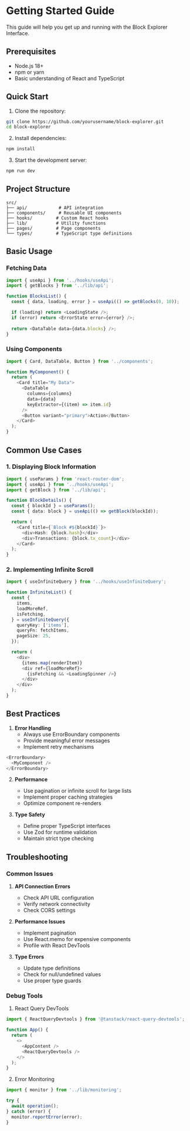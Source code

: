 # Getting Started Guide

This guide will help you get up and running with the Block Explorer Interface.

## Prerequisites

- Node.js 18+
- npm or yarn
- Basic understanding of React and TypeScript

## Quick Start

1. Clone the repository:
```bash
git clone https://github.com/yourusername/block-explorer.git
cd block-explorer
```

2. Install dependencies:
```bash
npm install
```

3. Start the development server:
```bash
npm run dev
```

## Project Structure

```
src/
├── api/            # API integration
├── components/     # Reusable UI components
├── hooks/         # Custom React hooks
├── lib/           # Utility functions
├── pages/         # Page components
└── types/         # TypeScript type definitions
```

## Basic Usage

### Fetching Data

```typescript
import { useApi } from '../hooks/useApi';
import { getBlocks } from '../lib/api';

function BlocksList() {
  const { data, loading, error } = useApi(() => getBlocks(0, 10));

  if (loading) return <LoadingState />;
  if (error) return <ErrorState error={error} />;
  
  return <DataTable data={data.blocks} />;
}
```

### Using Components

```typescript
import { Card, DataTable, Button } from '../components';

function MyComponent() {
  return (
    <Card title="My Data">
      <DataTable
        columns={columns}
        data={data}
        keyExtractor={(item) => item.id}
      />
      <Button variant="primary">Action</Button>
    </Card>
  );
}
```

## Common Use Cases

### 1. Displaying Block Information

```typescript
import { useParams } from 'react-router-dom';
import { useApi } from '../hooks/useApi';
import { getBlock } from '../lib/api';

function BlockDetails() {
  const { blockId } = useParams();
  const { data: block } = useApi(() => getBlock(blockId));

  return (
    <Card title={`Block #${blockId}`}>
      <div>Hash: {block.hash}</div>
      <div>Transactions: {block.tx_count}</div>
    </Card>
  );
}
```

### 2. Implementing Infinite Scroll

```typescript
import { useInfiniteQuery } from '../hooks/useInfiniteQuery';

function InfiniteList() {
  const {
    items,
    loadMoreRef,
    isFetching,
  } = useInfiniteQuery({
    queryKey: ['items'],
    queryFn: fetchItems,
    pageSize: 25,
  });

  return (
    <div>
      {items.map(renderItem)}
      <div ref={loadMoreRef}>
        {isFetching && <LoadingSpinner />}
      </div>
    </div>
  );
}
```

## Best Practices

1. **Error Handling**
   - Always use ErrorBoundary components
   - Provide meaningful error messages
   - Implement retry mechanisms

```typescript
<ErrorBoundary>
  <MyComponent />
</ErrorBoundary>
```

2. **Performance**
   - Use pagination or infinite scroll for large lists
   - Implement proper caching strategies
   - Optimize component re-renders

3. **Type Safety**
   - Define proper TypeScript interfaces
   - Use Zod for runtime validation
   - Maintain strict type checking

## Troubleshooting

### Common Issues

1. **API Connection Errors**
   - Check API URL configuration
   - Verify network connectivity
   - Check CORS settings

2. **Performance Issues**
   - Implement pagination
   - Use React.memo for expensive components
   - Profile with React DevTools

3. **Type Errors**
   - Update type definitions
   - Check for null/undefined values
   - Use proper type guards

### Debug Tools

1. React Query DevTools
```typescript
import { ReactQueryDevtools } from '@tanstack/react-query-devtools';

function App() {
  return (
    <>
      <AppContent />
      <ReactQueryDevtools />
    </>
  );
}
```

2. Error Monitoring
```typescript
import { monitor } from '../lib/monitoring';

try {
  await operation();
} catch (error) {
  monitor.reportError(error);
}
```